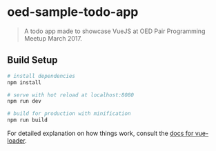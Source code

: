 # oed-sample-todo-app

> A todo app made to showcase VueJS at OED Pair Programming Meetup March 2017.

## Build Setup

``` bash
# install dependencies
npm install

# serve with hot reload at localhost:8080
npm run dev

# build for production with minification
npm run build
```

For detailed explanation on how things work, consult the [docs for vue-loader](http://vuejs.github.io/vue-loader).
